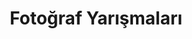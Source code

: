 ---
layout: category
headline: "Fotoğraf Yarışmaları"
subline: "Bu sayfada ülkemizde düzenlenen <strong>fotoğraf yarışması</strong>, kayıtları bulunmaktadır. Bu <strong>fotoğraf
yarışmalarının</strong> bazılarında <strong>para ödülü</strong> bulunmaktadır. Aşağıda gösterilen <strong>fotoğraf yarışmaları 2024</strong> ve 2024 yılında yapılacak olan yarışmaları göstermektedir."
title: "Fotoğraf Yarışmaları"
key: "fotoğraf yarışması"
description: "Fotoğraf yarışması, Fotoğraf yarışmaları, Fotoğraf yarışması duyuruları, Güncel Fotoğraf yarışmaları 2024"
permalink: "fotograf-yarismalari/"
---
